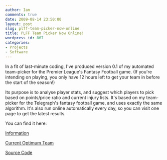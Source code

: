 ```yaml
---
author: Ian
comments: true
date: 2009-08-14 23:50:00
layout: post
slug: plff-team-picker-now-online
title: PLFF Team Picker Now Online!
wordpress_id: 867
categories:
- Projects
- Software
---
```


In a fit of last-minute coding, I've produced version 0.1 of my automated team-picker for the Premier League's Fantasy Football game.  (If you're intending on playing, you only have 12 hours left to get your team in before the start of the season!)

Its purpose is to analyse player stats, and suggest which players to pick based on points/price ratio and current injury lists.  It's based on my team-picker for the Telegraph's fantasy football game, and uses exactly the same algorithm.  It's also run online automatically every day, so you can visit one page to get the latest results.

You can find it here:  

[Information](http://ianrenton.com/software/premier-league-fantasy-football-team-picker)  

[Current Optimum Team](http://www.onlydreaming.net/plff-optimum-team)  

[Source Code](http://files.ianrenton.com/TeamPicker/plteampicker.py.txt)
